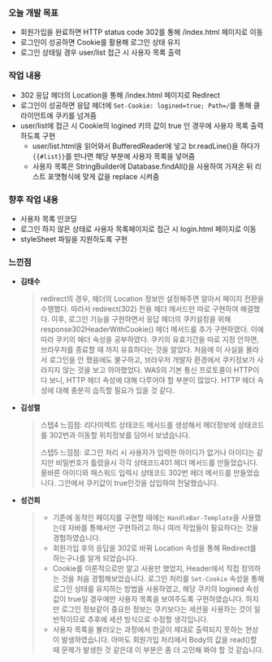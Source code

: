 ### 오늘 개발 목표
* 회원가입을 완료하면 HTTP status code 302를 통해 /index.html 페이지로 이동
* 로그인이 성공하면 Cookie를 활용해 로그인 상태 유지
* 로그인 상태일 경우 user/list 접근 시 사용자 목록 출력

### 작업 내용
* 302 응답 헤더의 Location을 통해 /index.html 페이지로 Redirect
* 로그인이 성공하면 응답 헤더에 `Set-Cookie: logined=true; Path=/`를 통해 클라이언트에 쿠키를 넘겨줌
* user/list에 접근 시 Cookie의 logined 키의 값이 true 인 경우에 사용자 목록 출력하도록 구현
    * user/list.html을 읽어와서 BufferedReader에 넣고 br.readLine()을 하다가 `{{#list}}`를 만나면 해당 부분에 사용자 목록을 넣어줌
    * 사용자 목록은 StringBuilder에 Database.findAll()을 사용하여 가져온 뒤 리스트 포맷형식에 맞게 값을 replace 시켜줌

### 향후 작업 내용
* 사용자 목록 인코딩
* 로그인 하지 않은 상태로 사용자 목록페이지로 접근 시 login.html 페이지로 이동
* styleSheet 파일을 지원하도록 구현

### 느낀점

* **김태수**

    > redirect의 경우, 헤더의 Location 정보만 설정해주면 알아서 페이지 전환을 수행했다.
      따라서 redirect(302) 전용 헤더 메서드만 따로 구현하여 해결했다.
      이후, 로그인 기능을 구현하면서 응답 헤더의 쿠키설정을 위해 response302HeaderWithCookie() 헤더 메서드를 추가 구현하였다.
      이에 따라 쿠키의 헤더 속성을 공부하였다. 쿠키의 유효기간을 따로 지정 안하면, 브라우저를 종료할 때 까지 유효하다는 것을 알았다.
      처음에 이 사실을 몰라서 로그인을 안 했음에도 불구하고, 브라우저 개발자 환경에서 쿠키정보가 사라지지 않는 것을 보고 의아했었다.
      WAS의 기본 통신 프로토콜이 HTTP이다 보니, HTTP 헤더 속성에 대해 다루어야 할 부분이 많았다. HTTP 헤더 속성에 대해 충분히 습득할 필요가
      있을 것 같다.



* **김성렬**

    > 스텝4
      느낌점: 리다이렉트 상태코드 메서드를 생성해서 헤더정보에 상태코드를 302번과 이동할 위치정보를 담아서 보냈습니다.
    >  
    >  스텝5
      느낌점: 로그인 처리 시 사용자가 입력한 아이디가 없거나 아이디는 같지만 비밀번호가 틀렸을시 각각 상태코드401 헤더 메서드를 만들었습니다.
      올바른 아이디와 패스워드 입력시 상태코드 302번 헤더 메서드를 만들었습니다. 그안에서 쿠키값이 true인것을 삽입하여 전달했습니다.



* **성건희**
   
    > * 기존에 동적인 페이지를 구현할 때에는 `HandleBar-Template`을 사용했는데 자바를 통해서만 구현하려고 하니 여러 작업들이 필요하다는 것을 경험하였습니다.  
    > * 회원가입 후의 응답을 302로 바꿔 Location 속성을 통해 Redirect를 하는구나를 알게 되었습니다. 
    > * Cookie를 이론적으로만 알고 사용만 했었지, Header에서 직접 정의하는 것을 처음 경험해보았습니다. 로그인 처리를 `Set-Cookie` 속성을 통해 로그인 상태를 유지하는 방법을 사용하였고, 해당 쿠키의 logined 속성 값이 true일 경우에만 사용자 목록을 보여주도록 구현하였습니다. 하지만 로그인 정보같이 중요한 정보는 쿠키보다는 세션을 사용하는 것이 일반적이므로 추후에 세션 방식으로 수정할 생각입니다.
    > * 사용자 목록을 불러오는 과정에서 한글이 제대로 출력되지 못하는 현상이 발생하였습니다. 아마도 회원가입 처리에서 Body의 값을 read()할 때 문제가 발생한 것 같은데 이 부분은 좀 더 고민해 봐야 할 것 같습니다.

